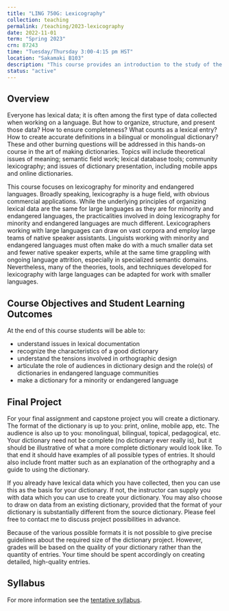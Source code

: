 ```yaml
---
title: "LING 750G: Lexicography"
collection: teaching
permalink: /teaching/2023-lexicography
date: 2022-11-01
term: "Spring 2023"
crn: 87243
time: "Tuesday/Thursday 3:00-4:15 pm HST"
location: "Sakamaki B103"
description: "This course provides an introduction to the study of the complex inter-relationships between language, landscape, and space."
status: "active"
---
```


## Overview

Everyone has lexical data; it is often among the first type of data collected when working on a language. But how to organize, structure, and present those data? How to ensure completeness? What counts as a lexical entry? How to create accurate definitions in a bilingual or monolingual dictionary? These and other burning questions will be addressed in this hands-on course in the art of making dictionaries. Topics will include theoretical issues of meaning; semantic field work; lexical database tools; community lexicography; and issues of dictionary presentation, including mobile apps and online dictionaries. 

This course focuses on lexicography for minority and endangered languages. Broadly speaking, lexicography is a huge field, with obvious commercial applications. While the underlying principles of organizing lexical data are the same for large languages as they are for minority and endangered languages, the practicalities involved in doing lexicography for minority and endangered languages are much different. Lexicographers working with large languages can draw on vast corpora and employ large teams of native speaker assistants. Linguists working with minority and endangered languages must often make do with a much smaller data set and fewer native speaker experts, while at the same time grappling with ongoing language attrition, especially in specialized semantic domains. Nevertheless, many of the theories, tools, and techniques developed for lexicography with large languages can be adapted for work with smaller languages. 

## Course Objectives and Student Learning Outcomes

At the end of this course students will be able to:

* understand issues in lexical documentation
* recognize the characteristics of a good dictionary
* understand the tensions involved in orthographic design
* articulate the role of audiences in dictionary design and the role(s) of dictionaries in endangered language communities 
* make a dictionary for a minority or endangered language

## Final Project

For your final assignment and capstone project  you will create a dictionary. The format of the dictionary is up to you: print, online, mobile app, etc. The audience is also up to you: monolingual, bilingual, topical, pedagogical, etc. Your dictionary need not be complete (no dictionary ever really is), but it should be illustrative of what a more complete dictionary would look like. To that end it should have examples of all possible types of entries. It should also include front matter such as an explanation of the orthography and a guide to using the dictionary. 

If you already have lexical data which you have collected, then you can use this as the basis for your dictionary. If not, the instructor can supply you with data which you can use to create your dictionary. You may also choose to draw on data from an existing dictionary, provided that the format of your dictionary is substantially different from the source dictionary. Please feel free to contact me to discuss project possibilities in advance. 

Because of the various possible formats it is not possible to give precise guidelines about the required size of the dictionary project. However, grades will be based on the quality of your dictionary rather than the quantity of entries. Your time should be spent accordingly on creating detailed, high-quality entries.

## Syllabus

For more information see the [tentative syllabus](https://docs.google.com/document/d/1omPXRih7MptbuJkrNGWUnFHkU4ogcoNDf00I7JuOcQo/edit?usp=sharing).
